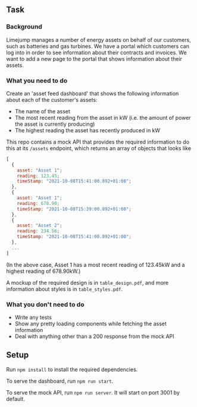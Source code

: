 

## Task

### Background

Limejump manages a number of energy assets on behalf of our customers, such as batteries and gas turbines. We have a portal which customers can log into in order to see information about their contracts and invoices. We want to add a new page to the portal that shows information about their assets.

### What you need to do

Create an 'asset feed dashboard' that shows the following information about each of the customer's assets:

- The name of the asset
- The most recent reading from the asset in kW (i.e. the amount of power the asset is currently producing)
- The highest reading the asset has recently produced in kW

This repo contains a mock API that provides the required information to do this at its `/assets` endpoint, which returns an array of objects that looks like

```js
[
  {
    asset: "Asset 1";
    reading: 123.45;
    timeStamp: "2021-10-08T15:41:00.892+01:00";
  },
  {
    asset: "Asset 1";
    reading: 678.90;
    timeStamp: "2021-10-08T15:39:00.892+01:00";
  },
  {
    asset: "Asset 2";
    reading: 234.56;
    timeStamp: "2021-10-08T15:41:00.892+01:00";
  },
  ...
]
```

(In the above case, Asset 1 has a most recent reading of 123.45kW and a highest reading of 678.90kW.)

A mockup of the required design is in `table_design.pdf`, and more information about styles is in `table_styles.pdf`.

### What you don't need to do

- Write any tests
- Show any pretty loading components while fetching the asset information
- Deal with anything other than a 200 response from the mock API

## Setup

Run `npm install` to install the required dependencies.

To serve the dashboard, run `npm run start`.

To serve the mock API, run `npm run server`. It will start on port 3001 by default.
